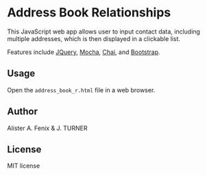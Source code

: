 Address Book Relationships
============

This JavaScript web app allows user to input contact data, including multiple addresses, which is then displayed in a clickable list.

Features include [JQuery](http://jquery.com/),
[Mocha](http://mochajs.org/), [Chai](http://chaijs.com/),
and [Bootstrap](http://http://getbootstrap.com/).


Usage
-----

Open the `address_book_r.html` file in a web browser.


Author
-----

Alister A. Fenix & J. TURNER


License
-------

MIT license
